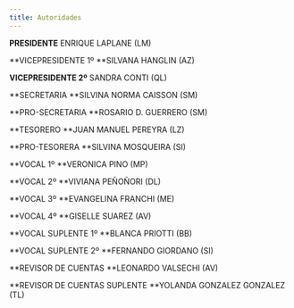 ```yaml
---
title: Autoridades
---
```

**PRESIDENTE** ENRIQUE LAPLANE (LM)

**VICEPRESIDENTE 1º **SILVANA HANGLIN (AZ)

**VICEPRESIDENTE 2º** SANDRA CONTI (QL)

**SECRETARIA **SILVINA NORMA CAISSON (SM)

**PRO-SECRETARIA **ROSARIO D. GUERRERO (SM)

**TESORERO **JUAN MANUEL PEREYRA (LZ)

**PRO-TESORERA **SILVINA MOSQUEIRA (SI)

**VOCAL 1º **VERONICA PINO (MP)

**VOCAL 2º **VIVIANA PEÑOÑORI (DL)

**VOCAL 3º **EVANGELINA FRANCHI (ME)

**VOCAL 4º **GISELLE SUAREZ (AV)

**VOCAL SUPLENTE 1º **BLANCA PRIOTTI (BB)

**VOCAL SUPLENTE 2º **FERNANDO GIORDANO (SI)

**REVISOR DE CUENTAS **LEONARDO VALSECHI (AV)

**REVISOR DE CUENTAS SUPLENTE **YOLANDA GONZALEZ GONZALEZ (TL)
